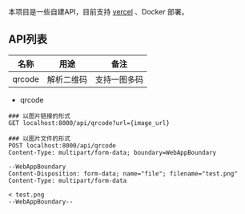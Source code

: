 本项目是一些自建API，目前支持 [vercel](https://vercel.com) 、Docker 部署。

## API列表

| 名称     | 用途    | 备注     |
|--------|-------|--------|
| qrcode | 解析二维码 | 支持一图多码 |

- qrcode

```http request
### 以图片链接的形式
GET localhost:8000/api/qrcode?url={image_url}
```

```http request
### 以图片文件的形式
POST localhost:8000/api/qrcode
Content-Type: multipart/form-data; boundary=WebAppBoundary

--WebAppBoundary
Content-Disposition: form-data; name="file"; filename="test.png"
Content-Type: multipart/form-data

< test.png
--WebAppBoundary--
```